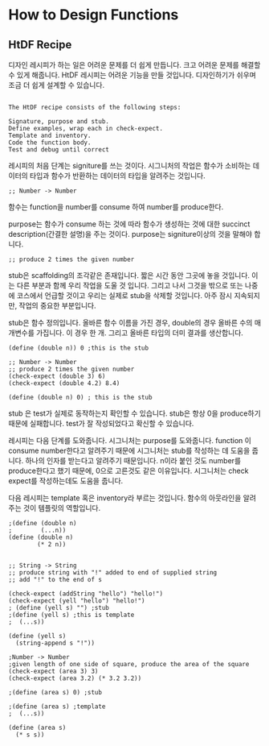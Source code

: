 # How to Design Functions

## HtDF Recipe

디자인 레시피가 하는 일은 어려운 문제를 더 쉽게 만듭니다. 크고 어려운 문제를 해결할 수 있게 해줍니다.
HtDF 레시피는 어려운 기능을 만들 것입니다. 디자인하기가 쉬우며 조금 더 쉽게 설계할 수 있습니다.

```

The HtDF recipe consists of the following steps:

Signature, purpose and stub.
Define examples, wrap each in check-expect.
Template and inventory.
Code the function body.
Test and debug until correct

```

레시피의 처음 단계는 signiture를 쓰는 것이다.
시그니처의 작업은 함수가 소비하는 데이터의 타입과 함수가 반환하는 데이터의 타입을 알려주는 것입니다.

```
;; Number -> Number
```

함수는 function을 number를 consume 하여 number를 produce한다.

purpose는 함수가 consume 하는 것에 따라 함수가 생성하는 것에 대한 succinct description(간결한 설명)을 주는 것이다.
purpose는 signiture이상의 것을 말해야 합니다.

```
;; produce 2 times the given number
```

stub은 scaffolding의 조각같은 존재입니다.
짧은 시간 동안 그곳에 놓을 것입니다. 이는 다른 부분과 함께 우리 작업을 도울 것 입니다. 그리고 나서 그것을 밖으로 또는 나중에 코스에서 언급할 것이고 우리는 실제로 stub을 삭제할 것입니다.
아주 잠시 지속되지만, 작업의 중요한 부분입니다.

stub은 함수 정의입니다. 올바른 함수 이름을 가진 경우, double의 경우 올바른 수의 매개변수를 가집니다. 이 경우 한 개.
그리고 올바른 타입의 더미 결과를 생산합니다.

```
(define (double n)) 0 ;this is the stub
```

```
;; Number -> Number
;; produce 2 times the given number
(check-expect (double 3) 6)
(check-expect (double 4.2) 8.4)

(define (double n) 0) ; this is the stub

```

stub 은 test가 실제로 동작하는지 확인할 수 있습니다.
stub은 항상 0을 produce하기 때문에 실패합니다.
test가 잘 작성되었다고 확신할 수 있습니다.

레시피는 다음 단계를 도와줍니다.
시그니처는 purpose를 도와줍니다. function 이 consume number한다고 알려주기 때문에
시그니처는 stub를 작성하는 데 도움을 줍니다. 하나의 인자를 받는다고 알려주기 때문입니다.
n이라 붙인 것도 number를 produce한다고 했기 때문에, 0으로 고른것도 같은 이유입니다. 시그니처는 check expect를 작성하는데도 도움을 줍니다.

다음 레시피는 template 혹은 inventory라 부르는 것입니다.
함수의 아웃라인을 알려주는 것이 템플릿의 역할입니다.

```
;(define (double n)
;        (...n))
(define (double n)
        (* 2 n))
```

```

;; String -> String
;; produce string with "!" added to end of supplied string
;; add "!" to the end of s

(check-expect (addString "hello") "hello!")
(check-expect (yell "hello") "hello!")
; (define (yell s) "") ;stub
;(define (yell s) ;this is template
;  (...s))

(define (yell s)
  (string-append s "!"))
```

```
;Number -> Number
;given length of one side of square, produce the area of the square
(check-expect (area 3) 3)
(check-expect (area 3.2) (* 3.2 3.2))

;(define (area s) 0) ;stub

;(define (area s) ;template
;  (...s))

(define (area s)
  (* s s))
```

```

```
